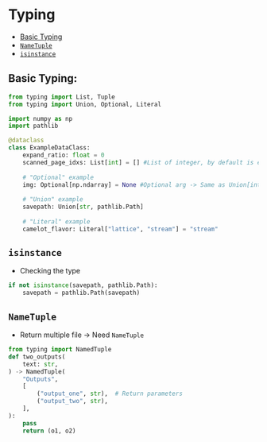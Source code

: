 # Typing
- [Basic Typing](#basic-typing)
- [`NameTuple`](#nametuple)
- [`isinstance`](#isinstance)


## Basic Typing:
```Python
from typing import List, Tuple
from typing import Union, Optional, Literal

import numpy as np
import pathlib

@dataclass
class ExampleDataClass:
    expand_ratio: float = 0
    scanned_page_idxs: List[int] = [] #List of integer, by default is empty list
    
    # "Optional" example
    img: Optional[np.ndarray] = None #Optional arg -> Same as Union[int, None]
    
    # "Union" example 
    savepath: Union[str, pathlib.Path]
    
    # "Literal" example
    camelot_flavor: Literal["lattice", "stream"] = "stream"
```
## `isinstance`
- Checking the type
```Python
if not isinstance(savepath, pathlib.Path):
    savepath = pathlib.Path(savepath)
```

## `NameTuple`
- Return multiple file -> Need `NameTuple`
```Python
from typing import NamedTuple
def two_outputs(
    text: str,
) -> NamedTuple(
    "Outputs",
    [
        ("output_one", str),  # Return parameters
        ("output_two", str),
    ],
):
    pass
    return (o1, o2)
```
